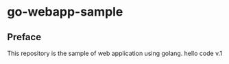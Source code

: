 # go-webapp-sample



## Preface
This repository is the sample of web application using golang.
hello code v.1 
